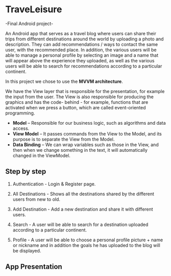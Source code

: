 # TraveLeisure

-Final Android project-

An Android app that serves as a travel blog where users can share their trips from different destinations around the world by uploading a photo and description.
They can add recommendations / ways to contact the same user, with the recommended place. 
In addition, the various users will be able to manage a personal profile by selecting an image and a name that will appear above the experience they uploaded,
as well as the various users will be able to search for recommendations according to a particular continent.

<p dir="auto">In this project we chose to use the <strong>MVVM architecture</strong>.</p>
<p dir="auto">We have the View layer that is responsible for the presentation, for example the
input from the user. The View is also responsible for producing the graphics and has the code-
behind - for example, functions that are activated when we press a button, which are called
event-oriented programming.</p>
<ul dir="auto">
<li><strong>Model</strong> – Responsible for our business logic, such as algorithms and data access.</li>
<li><strong>View Model</strong> – It passes commands from the View to the Model, and its purpose is to
separate the View from the Model.</li>
<li><strong>Data Binding</strong> – We can wrap variables such as those in the View, and then when we change
something in the text, it will automatically changed in the ViewModel.</li>
</ul>

<h2>Step by step</h2>

1. Authentication - Login & Register page.

2. All Destinations - Shows all the destinations shared by the different users from new to old.

3. Add Destination - Add a new destination and share it with different users.

4. Search - A user will be able to search for a destination uploaded according to a particular continent.

5. Profile - A user will be able to choose a personal profile picture + name or nickname and in addition the goals he has uploaded to the blog will be displayed.



<h2>App Presentation</h2>

